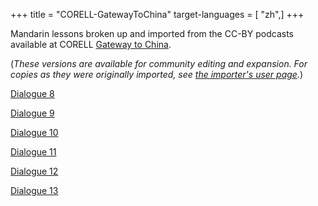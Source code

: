+++
title = "CORELL-GatewayToChina"
target-languages = [ "zh",]
+++

Mandarin lessons broken up and imported from the CC-BY podcasts
available at CORELL [Gateway to
China](http://podcasts.coerll.utexas.edu/collection/chinese-dialogues/).

(*These versions are available for community editing and expansion. For
copies as they were originally imported, see [the importer's user
page](http://wikiotics.org/user/ian/CORELL-GatewayToChina).*)

[Dialogue 8](http://wikiotics.org/zh/coerll-mandarin-lesson2-dialogue8)

[Dialogue 9](http://wikiotics.org/zh/coerll-mandarin-lesson2-dialogue9)

[Dialogue 10](http://wikiotics.org/zh/coerll-mandarin-lesson2-dialogue10)

[Dialogue 11](http://wikiotics.org/zh/coerll-mandarin-lesson2-dialogue11)

[Dialogue 12](http://wikiotics.org/zh/coerll-mandarin-lesson2-dialogue12)

[Dialogue 13](http://wikiotics.org/zh/coerll-mandarin-lesson2-dialogue13)
